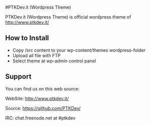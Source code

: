 #PTKDev.it (Wordpress Theme)

PTKDev.it (Wordpress Theme) is official wordpress theme of http://www.ptkdev.it/

## How to Install

- Copy /src content to your wp-content/themes wordpress-folder
- Upload all file with FTP
- Select theme at wp-admin control panel


## Support

You can find us on this web source:

WebSite: http://www.ptkdev.it/

Source: https://github.com/PTKDev/

IRC: chat.freenode.net at #ptkdev

